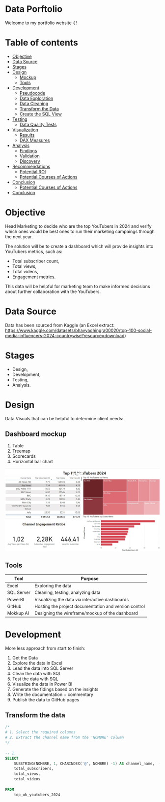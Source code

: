 # Data Porftolio

Welcome to my portfolio website :)! 

# Table of contents

- [Objective](#objective)
- [Data Source](#data-source)
- [Stages](#Stages)
- [Design](#design)
  - [Mockup](#mockup)
  - [Tools](#tools)
- [Development](#development)
  - [Pseudocode](#pseudocode)
  - [Data Exploration](#data-exploration)
  - [Data Cleaning](#data-cleaning)
  - [Transform the Data](#transform-the-data)
  - [Create the SQL View](#create-the-sql-view)
- [Testing](#testing)
  - [Data Quality Tests](#data-quality-tests)
- [Visualization](#visualization)
  - [Results](#results)
  - [DAX Measures](#dax-measures)
- [Analysis](#analysis)
  - [Findings](#findings)
  - [Validation](#validation)
  - [Discovery](#discovery)
- [Recommendations](#recommendations)
  - [Potential ROI](#potential-roi)
  - [Potential Courses of Actions](#potential-courses-of-actions)
- [Conclusion](#conclusion)
  - [Potential Courses of Actions](#potential-courses-of-actions)
- [Conclusion](#conclusion)

  
# Objective

  Head Marketing to decide who are the top YouTubers in 2024 and verify which ones would be best ones to run their marketing campaings through the next year.

  The solution will be to create a dashboard which will provide insights into YouTubers metrics, such as:
  - Total subscriber count,
  - Total views,
  - Total videos,
  - Engagement metrics.

This data will be helpful for marketing team to make informed decisions about further collaboration with the YouTubers.

# Data Source

Data has been sourced from Kaggle (an Excel extract: https://www.kaggle.com/datasets/bhavyadhingra00020/top-100-social-media-influencers-2024-countrywise?resource=download)

# Stages

- Design,
- Development,
- Testing,
- Analysis.

# Design

Data Visuals that can be helpful to determine client needs:

## Dashboard mockup

1. Table
2. Treemap
3. Scorecards
4. Horizontal bar chart

![Dashboard-Mockup](assets/images/dashboard_mockup.png)

## Tools

| Tool | Purpose |
| --- | ---|
| Excel | Exploring the data |
| SQL Server | Cleaning, testing, analyzing data |
| PowerBI | Visualizing the data via interactive dashboards |
| GitHub | Hosting the project documentation and version control |
| Mokkup AI | Designing the wireframe/mockup of the dashboard |

# Development 

More less approach from start to finish:

1. Get the Data
2. Explore the data in Excel
3. Lead the data into SQL Server
4. Clean the data with SQL
5. Test the data with SQL
6. Visualize the data in Power BI
7. Generate the fidings based on the insights
8. Write the documentation + commentary
9. Publish the data to GitHub pages

## Transform the data 

```sql
/*
# 1. Select the required columns
# 2. Extract the channel name from the 'NOMBRE' column
*/

-- 1.
SELECT
    SUBSTRING(NOMBRE, 1, CHARINDEX('@', NOMBRE) -1) AS channel_name,  -- 2.
    total_subscribers,
    total_views,
    total_videos

FROM
    top_uk_youtubers_2024
```

